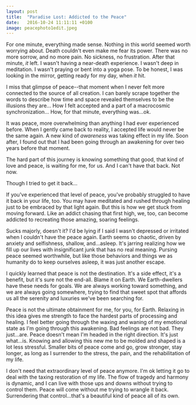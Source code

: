```yaml
---
layout: post
title:  "Paradise Lost: Addicted to the Peace"
date:   2016-10-24 11:11:11 +0100
image: peacephoto1edit.jpeg
---
```


For one minute, everything made sense. Nothing in this world seemed worth worrying about. Death couldn't even make me fear its power. There was no more sorrow, and no more pain. No sickness, no frustration. After that minute, *it* left. I wasn't having a near-death experience. I wasn't deep in meditation. I wasn't praying or bent into a yoga pose. To be honest, I was looking in the mirror, getting ready for my day, when *it* hit.

I miss that glimpse of peace--that moment when I never felt more connected to the source of all creation. I can barely scrape together the words to describe how time and space revealed themselves to be the illusions they are... How I felt accepted and a part of a macrocosmic synchronization... How, for that minute, everything was...ok.

It was peace, more overwhelming than anything I had ever experienced before. When I gently came back to reality, I accepted life would never be the same again. A new kind of *awareness* was taking effect in my life. Soon after, I found out that I had been going through an awakening for over two years before that moment.

The hard part of this journey is knowing something that good, that kind of love and peace, is waiting for me, for us. And I can't have that back. Not now.

Though I tried to get it back...

If you've experienced that level of peace, you've probably struggled to have it back in your life, too. You may have meditated and rushed through healing just to be embraced by that light again. But this is how we get stuck from moving forward. Like an addict chasing that first high, we, too, can become addicted to recreating those amazing, soaring feelings.

Sucks majorly, doesn't it? I'd be lying if I said I wasn't depressed or irritated when I couldn't have the peace again. Earth seems so chaotic, driven by anxiety and selfishness, shallow, and...asleep. It's jarring realizing how we fill up our lives with insignificant junk that has no real meaning. Pursing peace seemed worthwhile, but like those behaviors and things we as humanity do to keep ourselves asleep, it was just another escape.

I quickly learned that peace is not the destination. It's a side effect, it's a benefit, but it's sure not the end-all. Blame it on Earth. We Earth-dwellers have these needs for goals. We are always working toward something, and we are always going somewhere, trying to find that sweet spot that affords us all the serenity and luxuries we've been searching for.

Peace is not the ultimate obtainment for me, for you, for Earth. Relaxing in this idea gives me strength to face the hardest parts of processing and healing. I feel better going through the waxing and waning of my emotional state as I'm going through this awakening. Bad feelings are not bad. They just...are. Peace doesn't mean I'm headed in the right direction. It's just what...is. Knowing and allowing this new me to be molded and shaped is a lot less stressful. Smaller bits of peace come and go, grow stronger, stay longer, as long as I surrender to the stress, the pain, and the rehabilitation of my life.

I don't need that extraordinary level of peace anymore. I'm ok letting it go to deal with the taxing restoration of my life. The flow of tragedy and harmony is dynamic, and I can live with those ups and downs without trying to control them. Peace will come without me trying to wrangle it back. Surrendering that control...that's a beautiful kind of peace all of its own.
